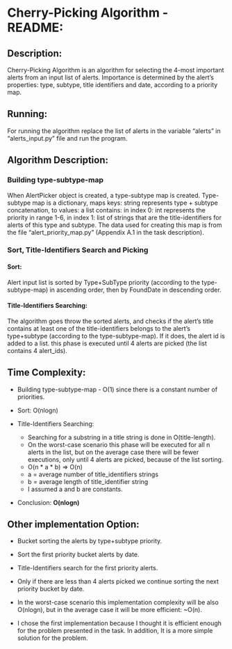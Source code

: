 # Cherry-Picking Algorithm - README:

## Description:

Cherry-Picking Algorithm is an algorithm for selecting the 4-most important alerts from an input list of alerts. Importance is determined by the alert’s properties: type, subtype, title identifiers and date, according to a priority map.

## Running:

For running the algorithm replace the list of alerts in the variable “alerts” in “alerts_input.py” file and run the program.

## Algorithm Description:

### Building type-subtype-map

When AlertPicker object is created, a type-subtype map is created.
Type-subtype map is a dictionary, maps keys: string represents type + subtype concatenation, to values: a list contains: in index 0: int represents the priority in range 1-6, in index 1: list of strings that are the title-identifiers for alerts of this type and subtype.
The data used for creating this map is from the file “alert_priority_map.py” (Appendix A.1 in the task description).

### Sort, Title-Identifiers Search and Picking

#### Sort:

Alert input list is sorted by Type+SubType priority (according to the type-subtype-map) in ascending order, then by FoundDate in descending order.

#### Title-Identifiers Searching:

The algorithm goes throw the sorted alerts, and checks if the alert’s title contains at least one of the title-identifiers belongs to the alert’s type+subtype (according to the type-subtype-map).
If it does, the alert id is added to a list.
this phase is executed until 4 alerts are picked (the list contains 4 alert_ids).

## Time Complexity:

* Building type-subtype-map - O(1) since there is a constant number of priorities.
* Sort: O(nlogn)
* Title-Identifiers Searching:
  * Searching for a substring in a title string is done in O(title-length).
  * On the worst-case scenario this phase will be executed for all n alerts in the list, but on the average case there will be fewer executions, only until 4 alerts are picked, because of the list sorting.
  * O(n * a * b) => O(n)
  * a = average number of title_identifiers strings
  * b = average length of title_identifier string
  * I assumed a and b are constants.

* Conclusion: **O(nlogn)**


## Other implementation Option:

* Bucket sorting the alerts by type+subtype priority.
* Sort the first priority bucket alerts by date.
* Title-Identifiers search for the first priority alerts.
* Only if there are less than 4 alerts picked we continue sorting the next priority bucket by date.

* In the worst-case scenario this implementation complexity will be also O(nlogn), but in the average case it will be more efficient: ~O(n).

* I chose the first implementation because I thought it is efficient enough for the problem presented in the task. In addition, It is a more simple solution for the problem.